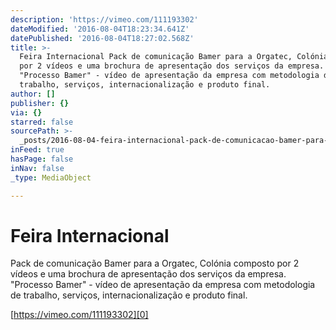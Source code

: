 ```yaml
---
description: 'https://vimeo.com/111193302'
dateModified: '2016-08-04T18:23:34.641Z'
datePublished: '2016-08-04T18:27:02.568Z'
title: >-
  Feira Internacional Pack de comunicação Bamer para a Orgatec, Colónia composto
  por 2 vídeos e uma brochura de apresentação dos serviços da empresa. 
  "Processo Bamer" - vídeo de apresentação da empresa com metodologia de
  trabalho, serviços, internacionalização e produto final.
author: []
publisher: {}
via: {}
starred: false
sourcePath: >-
  _posts/2016-08-04-feira-internacional-pack-de-comunicacao-bamer-para-a-orgatec.md
inFeed: true
hasPage: false
inNav: false
_type: MediaObject

---
```

# **Feira Internacional**  
Pack de comunicação Bamer para a Orgatec, Colónia composto por 2 vídeos e uma brochura de apresentação dos serviços da empresa.  
"Processo Bamer" - vídeo de apresentação da empresa com metodologia de trabalho, serviços, internacionalização e produto final.

[https://vimeo.com/111193302][0]

[0]: https://vimeo.com/111193302